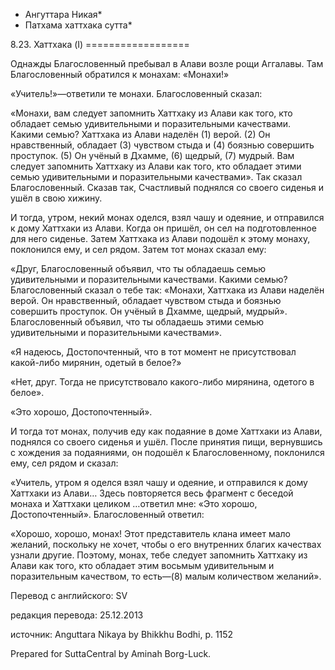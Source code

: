 * Ангуттара Никая*
* Патхама хаттхака сутта*

8\.23\. Хаттхака \(I\)
\=\=\=\=\=\=\=\=\=\=\=\=\=\=\=\=\=\=

Однажды Благословенный пребывал в Алави возле рощи Аггалавы\. Там Благословенный обратился к монахам: «Монахи\!»

«Учитель\!»—ответили те монахи\. Благословенный сказал:

«Монахи, вам следует запомнить Хаттхаку из Алави как того, кто обладает семью удивительными и поразительными качествами\. Какими семью? Хаттхака из Алави наделён \(1\) верой\. \(2\) Он нравственный, обладает \(3\) чувством стыда и \(4\) боязнью совершить проступок\. \(5\) Он учёный в Дхамме, \(6\) щедрый, \(7\) мудрый\. Вам следует запомнить Хаттхаку из Алави как того, кто обладает этими семью удивительными и поразительными качествами»\. Так сказал Благословенный\. Сказав так, Счастливый поднялся со своего сиденья и ушёл в свою хижину\.

И тогда, утром, некий монах оделся, взял чашу и одеяние, и отправился к дому Хаттхаки из Алави\. Когда он пришёл, он сел на подготовленное для него сиденье\. Затем Хаттхака из Алави подошёл к этому монаху, поклонился ему, и сел рядом\. Затем тот монах сказал ему:

«Друг, Благословенный объявил, что ты обладаешь семью удивительными и поразительными качествами\. Какими семью? Благословенный сказал о тебе так: «Монахи, Хаттхака из Алави наделён верой\. Он нравственный, обладает чувством стыда и боязнью совершить проступок\. Он учёный в Дхамме, щедрый, мудрый»\. Благословенный объявил, что ты обладаешь этими семью удивительными и поразительными качествами»\.

«Я надеюсь, Достопочтенный, что в тот момент не присутствовал какой\-либо мирянин, одетый в белое?»

«Нет, друг\. Тогда не присутствовало какого\-либо мирянина, одетого в белое»\.

«Это хорошо, Достопочтенный»\.

И тогда тот монах, получив еду как подаяние в доме Хаттхаки из Алави, поднялся со своего сиденья и ушёл\. После принятия пищи, вернувшись с хождения за подаяниями, он подошёл к Благословенному, поклонился ему, сел рядом и сказал:

«Учитель, утром я оделся взял чашу и одеяние, и отправился к дому Хаттхаки из Алави… Здесь повторяется весь фрагмент с беседой монаха и Хаттхаки целиком …ответил мне: «Это хорошо, Достопочтенный»\. Благословенный ответил:

«Хорошо, хорошо, монах\! Этот представитель клана имеет мало желаний, поскольку не хочет, чтобы о его внутренних благих качествах узнали другие\. Поэтому, монах, тебе следует запомнить Хаттхаку из Алави как того, кто обладает этим восьмым удивительным и поразительным качеством, то есть—\(8\) малым количеством желаний»\.

Перевод с английского: SV

редакция перевода: 25\.12\.2013

источник: Anguttara Nikaya by Bhikkhu Bodhi, p\. 1152

Prepared for SuttaCentral by Aminah Borg\-Luck\.